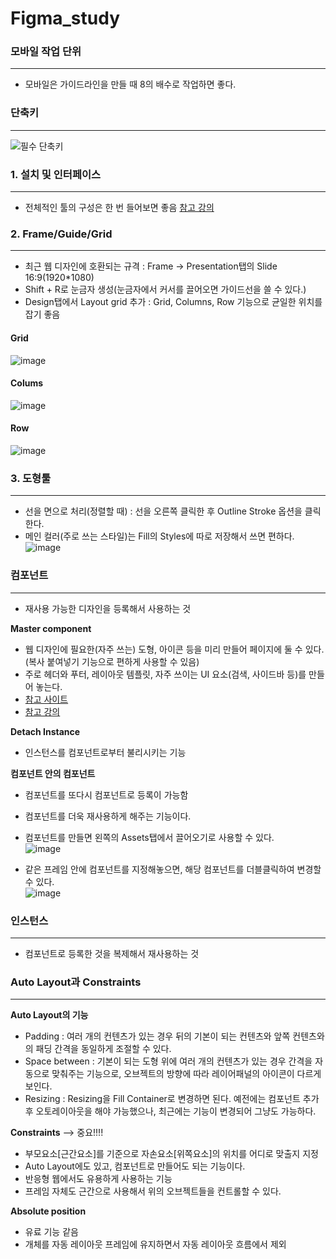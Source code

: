 # Figma_study
### 모바일 작업 단위
---
- 모바일은 가이드라인을 만들 때 8의 배수로 작업하면 좋다.

### 단축키
---
![필수 단축키](https://user-images.githubusercontent.com/89984853/219985330-2938155f-158b-4d0d-938d-91192c48ae84.png)

### 1. 설치 및 인터페이스
---
- 전체적인 툴의 구성은 한 번 들어보면 좋음 [참고 강의](https://ossam5.tistory.com/267)

### 2. Frame/Guide/Grid
---
- 최근 웹 디자인에 호환되는 규격 : Frame → Presentation탭의 Slide 16:9(1920*1080)
- Shift + R로 눈금자 생성(눈금자에서 커서를 끌어오면 가이드선을 쓸 수 있다.)
- Design탭에서 Layout grid 추가 : Grid, Columns, Row 기능으로 균일한 위치를 잡기 좋음
#### Grid
![image](https://user-images.githubusercontent.com/89984853/219985674-97767691-4510-4cf2-8657-35a6e79f0b51.png)
#### Colums
![image](https://user-images.githubusercontent.com/89984853/219985654-06bb93c0-2a3d-4cdf-9c17-d2b6d33cd491.png)
#### Row
![image](https://user-images.githubusercontent.com/89984853/219985724-ea2f008f-3ac5-46e3-89a2-7d8500a92a86.png)

### 3. 도형툴
---
- 선을 면으로 처리(정렬할 때) : 선을 오른쪽 클릭한 후 Outline Stroke 옵션을 클릭한다.
- 메인 컬러(주로 쓰는 스타일)는 Fill의 Styles에 따로 저장해서 쓰면 편하다.   
![image](https://user-images.githubusercontent.com/89984853/219992639-371e201e-3b46-439e-bf9b-2bc2dcc657e7.png)

### 컴포넌트
---
- 재사용 가능한 디자인을 등록해서 사용하는 것   

**Master component**
- 웹 디자인에 필요한(자주 쓰는) 도형, 아이콘 등을 미리 만들어 페이지에 둘 수 있다.(복사 붙여넣기 기능으로 편하게 사용할 수 있음)
- 주로 헤더와 푸터, 레이아웃 템플릿, 자주 쓰이는 UI 요소(검색, 사이드바 등)를 만들어 놓는다.
- [참고 사이트](https://yozm.wishket.com/magazine/detail/1187/)
- [참고 강의](https://www.youtube.com/watch?v=Z1mapqjOIEA&list=PLdwQP35_Nz9eMN9K82jNFBJ4xqJUMoXm8&index=12)
   
**Detach Instance**
- 인스턴스를 컴포넌트로부터 불리시키는 기능

**컴포넌트 안의 컴포넌트**
- 컴포넌트를 또다시 컴포넌트로 등록이 가능함
- 컴포넌트를 더욱 재사용하게 해주는 기능이다.
- 컴포넌트를 만들면 왼쪽의 Assets탭에서 끌어오기로 사용할 수 있다.   
![image](https://user-images.githubusercontent.com/89984853/220018417-ea88ef92-44dd-458c-809a-bba35419f8bb.png)
 
- 같은 프레임 안에 컴포넌트를 지정해놓으면, 해당 컴포넌트를 더블클릭하여 변경할 수 있다.   
![image](https://user-images.githubusercontent.com/89984853/220021316-2a989bdf-0f53-4830-bd8c-5ededd918171.png)

### 인스턴스
---
- 컴포넌트로 등록한 것을 복제해서 재사용하는 것

### Auto Layout과 Constraints
---
**Auto Layout의 기능**
- Padding : 여러 개의 컨텐츠가 있는 경우 뒤의 기본이 되는 컨텐츠와 앞쪽 컨텐츠와의 패딩 간격을 동일하게 조절할 수 있다.
- Space between : 기본이 되는 도형 위에 여러 개의 컨텐츠가 있는 경우 간격을 자동으로 맞춰주는 기능으로, 오브젝트의 방향에 따라 레이어패널의 아이콘이 다르게 보인다.
- Resizing : Resizing을 Fill Container로 변경하면 된다. 예전에는 컴포넌트 추가 후 오토레이아웃을 해야 가능했으나, 최근에는 기능이 변경되어 그냥도 가능하다.
   
**Constraints** --> 중요!!!!
- 부모요소[근간요소]를 기준으로 자손요소[위쪽요소]의 위치를 어디로 맞출지 지정
- Auto Layout에도 있고, 컴포넌트로 만들어도 되는 기능이다.
- 반응형 웹에서도 유용하게 사용하는 기능
- 프레임 자체도 근간으로 사용해서 위의 오브젝트들을 컨트롤할 수 있다.

**Absolute position**
- 유료 기능 같음
- 개체를 자동 레이아웃 프레임에 유지하면서 자동 레이아웃 흐름에서 제외
